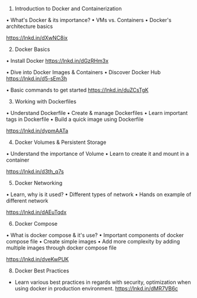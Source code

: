 
1. Introduction to Docker and Containerization

• What's Docker & its importance?
• VMs vs. Containers
• Docker's architecture basics

https://lnkd.in/dXwNC8ix

2. Docker Basics

• Install Docker
https://lnkd.in/dGzRHm3x

• Dive into Docker Images & Containers
• Discover Docker Hub
https://lnkd.in/d5-sEm3h

• Basic commands to get started
https://lnkd.in/duZCsTgK

3. Working with Dockerfiles

• Understand Dockerfile
• Create & manage Dockerfiles
• Learn important tags in Dockerfile
• Build a quick image using Dockerfile

https://lnkd.in/dypmAATa

4. Docker Volumes & Persistent Storage

• Understand the importance of Volume
• Learn to create it and mount in a container

https://lnkd.in/d3th_q7s

5. Docker Networking

• Learn, why is it used?
• Different types of network
• Hands on example of different network

https://lnkd.in/dAEuTqdx

6. Docker Compose

• What is docker compose & it's use?
• Important components of docker compose file
• Create simple images
• Add more complexity by adding multiple images through docker compose file

https://lnkd.in/dveKwPUK

8. Docker Best Practices

- Learn various best practices in regards with security, optimization when using docker in production environment.
https://lnkd.in/dMR7VB6c

